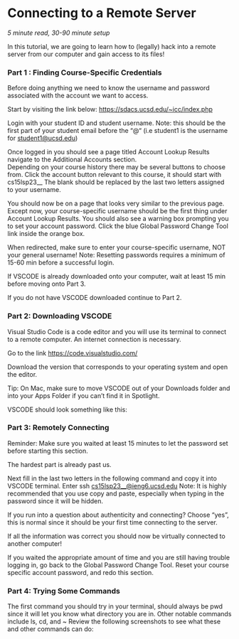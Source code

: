 #
# Connecting to a Remote Server #
 
*5 minute read, 30-90 minute setup* 

In this tutorial, we are going to learn how to (legally) hack into a remote server from our computer and gain access to its files!

### Part 1 : Finding Course-Specific Credentials ###
Before doing anything we need to know the username and password associated with the account we want to access.

Start by visiting the link below: 
https://sdacs.ucsd.edu/~icc/index.php

Login with your student ID 
and student username.
Note: this should be the first part of your student email before the “@“ (i.e student1 is the username for student1@ucsd.edu)

Once logged in you should see a page titled Account Lookup Results navigate to the Additional Accounts section.  
Depending on your course history there may be several buttons to choose from.
Click the account button relevant to this course, it should start with cs15lsp23__
The blank should be replaced by the last two letters assigned to your username.

You should now be on a page that looks very similar to the previous page. Except now, your course-specific username should be the first thing under Account Lookup Results. You should also see a warning box prompting you to set your account password. Click the blue Global Password Change Tool link inside the orange box. 

When redirected, make sure to enter your course-specific username, NOT your general username! 
Note: Resetting passwords requires a minimum of 15-60 min before a successful login.

If VSCODE is already downloaded onto your computer, wait at least 15 min before moving onto Part 3.

If you do not have VSCODE downloaded continue to Part 2.

### Part 2: Downloading VSCODE ###
Visual Studio Code is a code editor and you will use its terminal to connect to a remote computer. An internet connection is necessary. 

Go to the link https://code.visualstudio.com/

Download the version that corresponds to your operating system and open the editor.

Tip: On Mac, make sure to move VSCODE out of your Downloads folder and into your Apps Folder if you can’t find it in Spotlight.

VSCODE should look something like this:


### Part 3: Remotely Connecting ###
Reminder: Make sure you waited at least 15 minutes to let the password set before starting this section. 

The hardest part is already past us.

Next fill in the last two letters in the following command and copy it into VSCODE terminal.
Enter ssh cs15lsp23__@ieng6.ucsd.edu
Note: It is highly recommended that you use copy and paste, especially when typing in the password since it will be hidden.

If you run into a question about authenticity and connecting? Choose “yes”, this is normal since it should be your first time connecting to the server.

If all the information was correct you should now be virtually connected to another computer!

If you waited the appropriate amount of time and you are still having trouble logging in, go back to the Global Password Change Tool. Reset your course specific account password, and redo this section.

### Part 4: Trying Some Commands ###
The first command you should try in your terminal, should always be pwd since it will let you know what directory you are in.
Other notable commands include ls, cd, and  ~
Review the following screenshots to see what these and other commands can do:
